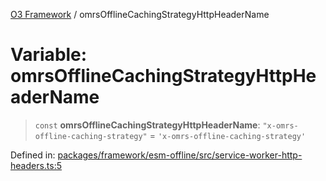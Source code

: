 [O3 Framework](../API.md) / omrsOfflineCachingStrategyHttpHeaderName

# Variable: omrsOfflineCachingStrategyHttpHeaderName

> `const` **omrsOfflineCachingStrategyHttpHeaderName**: `"x-omrs-offline-caching-strategy"` = `'x-omrs-offline-caching-strategy'`

Defined in: [packages/framework/esm-offline/src/service-worker-http-headers.ts:5](https://github.com/openmrs/openmrs-esm-core/blob/main/packages/framework/esm-offline/src/service-worker-http-headers.ts#L5)
